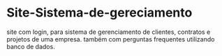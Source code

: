 # Site-Sistema-de-gereciamento
site com login, para sistema de gerenciamento de clientes, contratos e projetos de uma empresa. também com perguntas frequentes utilizando banco de dados.
